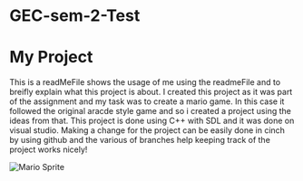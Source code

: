 # GEC-sem-2-Test
# My Project
This is a readMeFile shows the usage of me using the readmeFile and to breifly explain what this project is about. I created this project as it was part of the assignment and my task was to create a mario game. In this case it followed the original aracde style game and so i created a project using the ideas from that. This project is done using C++ with SDL and it was done on visual studio. Making a change for the project can be easily done in cinch by using github and the various of branches help keeping track of the project works nicely!

![Mario Sprite](https://github.com/Bilalp19/GEC-sem-2-test/MarioProject/Images/Mario.png)

